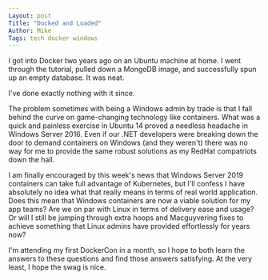 ```yaml
---
Layout: post
Title: "Docked and Loaded"
Author: Mike
Tags: tech docker windows
---
```


I got into Docker two years ago on an Ubuntu machine at home. I went through the tutorial, pulled down a MongoDB image, and successfully spun up an empty database. It was neat. 

I've done exactly nothing with it since. 

The problem sometimes with being a Windows admin by trade is that I fall behind the curve on game-changing technology like containers. What was a quick and painless exercise in Ubuntu 14 proved a needless headache in Windows Server 2016. Even if our .NET developers were breaking down the door to demand containers on Windows (and they weren't) there was no way for me to provide the same robust solutions as my RedHat compatriots down the hall. 

I am finally encouraged by this week's news that Windows Server 2019 containers can take full advantage of Kubernetes, but I'll confess I have absolutely no idea what that really means in terms of real world application. Does this mean that Windows containers are now a viable solution for my app teams? Are we on par with Linux in terms of delivery ease and usage? Or will I still be jumping through extra hoops and Macguyvering fixes to achieve something that Linux admins have provided effortlessly for years now?

I'm attending my first DockerCon in a month, so I hope to both learn the answers to these questions and find those answers satisfying. At the very least, I hope the swag is nice.  